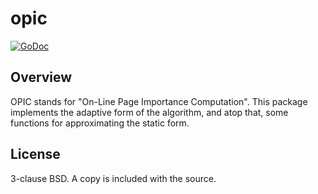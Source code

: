 opic
====

[![GoDoc](https://godoc.org/fknsrs.biz/p/opic?status.svg)](https://godoc.org/fknsrs.biz/p/opic)

Overview
--------

OPIC stands for "On-Line Page Importance Computation". This package implements
the adaptive form of the algorithm, and atop that, some functions for
approximating the static form.

License
-------

3-clause BSD. A copy is included with the source.
